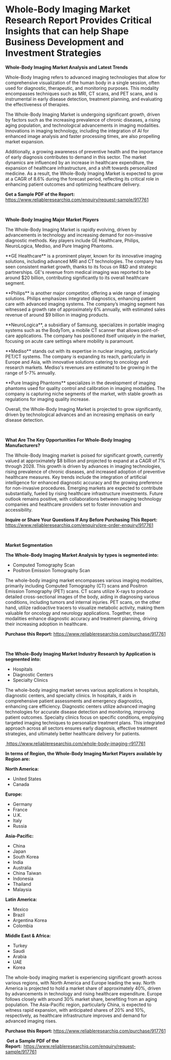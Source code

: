 <p><h1>Whole-Body Imaging Market Research Report Provides Critical Insights that can help Shape Business Development and Investment Strategies</h1></p><p><strong>Whole-Body Imaging Market Analysis and Latest Trends</strong></p>
<p><p>Whole-Body Imaging refers to advanced imaging technologies that allow for comprehensive visualization of the human body in a single session, often used for diagnostic, therapeutic, and monitoring purposes. This modality encompasses techniques such as MRI, CT scans, and PET scans, and is instrumental in early disease detection, treatment planning, and evaluating the effectiveness of therapies.</p><p>The Whole-Body Imaging Market is undergoing significant growth, driven by factors such as the increasing prevalence of chronic diseases, a rising aging population, and technological advancements in imaging modalities. Innovations in imaging technology, including the integration of AI for enhanced image analysis and faster processing times, are also propelling market expansion. </p><p>Additionally, a growing awareness of preventive health and the importance of early diagnosis contributes to demand in this sector. The market dynamics are influenced by an increase in healthcare expenditure, the expansion of healthcare infrastructure, and a shift towards personalized medicine. As a result, the Whole-Body Imaging Market is expected to grow at a CAGR of 8.6% during the forecast period, reflecting its critical role in enhancing patient outcomes and optimizing healthcare delivery.</p></p>
<p><strong>Get a Sample PDF of the Report:&nbsp;</strong> <a href="https://www.reliableresearchiq.com/enquiry/request-sample/917761?utm_campaign=3177&utm_medium=2&utm_source=Github&utm_content=ia&utm_term=13042025&utm_id=whole-body-imaging">https://www.reliableresearchiq.com/enquiry/request-sample/917761</a></p>
<p>&nbsp;</p>
<p><strong>Whole-Body Imaging Major Market Players</strong></p>
<p><p>The Whole-Body Imaging Market is rapidly evolving, driven by advancements in technology and increasing demand for non-invasive diagnostic methods. Key players include GE Healthcare, Philips, NeuroLogica, Mediso, and Pure Imaging Phantoms. </p><p>**GE Healthcare** is a prominent player, known for its innovative imaging solutions, including advanced MRI and CT technologies. The company has seen consistent market growth, thanks to its focus on R&D and strategic partnerships. GE's revenue from medical imaging was reported to be around $20 billion, contributing significantly to its overall healthcare segment.</p><p>**Philips** is another major competitor, offering a wide range of imaging solutions. Philips emphasizes integrated diagnostics, enhancing patient care with advanced imaging systems. The company’s imaging segment has witnessed a growth rate of approximately 6% annually, with estimated sales revenue of around $9 billion in imaging products.</p><p>**NeuroLogica**, a subsidiary of Samsung, specializes in portable imaging systems such as the BodyTom, a mobile CT scanner that allows point-of-care applications. The company has positioned itself uniquely in the market, focusing on acute care settings where mobility is paramount.</p><p>**Mediso** stands out with its expertise in nuclear imaging, particularly PET/CT systems. The company is expanding its reach, particularly in Europe and Asia, with innovative solutions catering to oncology and research markets. Mediso's revenues are estimated to be growing in the range of 5-7% annually.</p><p>**Pure Imaging Phantoms** specializes in the development of imaging phantoms used for quality control and calibration in imaging modalities. The company is capturing niche segments of the market, with stable growth as regulations for imaging quality increase.</p><p>Overall, the Whole-Body Imaging Market is projected to grow significantly, driven by technological advances and an increasing emphasis on early disease detection.</p></p>
<p>&nbsp;</p>
<p><strong>What Are The Key Opportunities For Whole-Body Imaging Manufacturers?</strong></p>
<p><p>The Whole-Body Imaging market is poised for significant growth, currently valued at approximately $8 billion and projected to expand at a CAGR of 7% through 2028. This growth is driven by advances in imaging technologies, rising prevalence of chronic diseases, and increased adoption of preventive healthcare measures. Key trends include the integration of artificial intelligence for enhanced diagnostic accuracy and the growing preference for non-invasive procedures. Emerging markets are expected to contribute substantially, fueled by rising healthcare infrastructure investments. Future outlook remains positive, with collaborations between imaging technology companies and healthcare providers set to foster innovation and accessibility.</p></p>
<p><strong>Inquire or Share Your Questions If Any Before Purchasing This Report:</strong> <a href="https://www.reliableresearchiq.com/enquiry/pre-order-enquiry/917761?utm_campaign=3177&utm_medium=2&utm_source=Github&utm_content=ia&utm_term=13042025&utm_id=whole-body-imaging">https://www.reliableresearchiq.com/enquiry/pre-order-enquiry/917761</a></p>
<p>&nbsp;</p>
<p><strong>Market Segmentation</strong></p>
<p><strong>The Whole-Body Imaging Market Analysis by types is segmented into:</strong></p>
<p><ul><li>Computed Tomography Scan</li><li>Positron Emission Tomography Scan</li></ul></p>
<p><p>The whole-body imaging market encompasses various imaging modalities, primarily including Computed Tomography (CT) scans and Positron Emission Tomography (PET) scans. CT scans utilize X-rays to produce detailed cross-sectional images of the body, aiding in diagnosing various conditions, including tumors and internal injuries. PET scans, on the other hand, utilize radioactive tracers to visualize metabolic activity, making them valuable for oncology and neurology applications. Together, these modalities enhance diagnostic accuracy and treatment planning, driving their increasing adoption in healthcare.</p></p>
<p><strong>Purchase this Report:&nbsp;</strong><a href="https://www.reliableresearchiq.com/purchase/917761?utm_campaign=3177&utm_medium=2&utm_source=Github&utm_content=ia&utm_term=13042025&utm_id=whole-body-imaging">https://www.reliableresearchiq.com/purchase/917761</a></p>
<p>&nbsp;</p>
<p><strong>The Whole-Body Imaging Market Industry Research by Application is segmented into:</strong></p>
<p><ul><li>Hospitals</li><li>Diagnostic Centers</li><li>Specialty Clinics</li></ul></p>
<p><p>The whole-body imaging market serves various applications in hospitals, diagnostic centers, and specialty clinics. In hospitals, it aids in comprehensive patient assessments and emergency diagnostics, enhancing care efficiency. Diagnostic centers utilize advanced imaging technologies for accurate disease detection and monitoring, improving patient outcomes. Specialty clinics focus on specific conditions, employing targeted imaging techniques to personalize treatment plans. This integrated approach across all sectors ensures early diagnosis, effective treatment strategies, and ultimately better healthcare delivery for patients.</p></p>
<p><a href="https://www.reliableresearchiq.com/whole-body-imaging-r917761?utm_campaign=3177&utm_medium=2&utm_source=Github&utm_content=ia&utm_term=13042025&utm_id=whole-body-imaging">&nbsp;https://www.reliableresearchiq.com/whole-body-imaging-r917761</a></p>
<p><strong>In terms of Region, the Whole-Body Imaging Market Players available by Region are:</strong></p>
<p>
    <p> <strong> North America: </strong>
        <ul>
            <li>United States</li>
            <li>Canada</li>
        </ul>
        </p> 
    <p> <strong> Europe: </strong>
        <ul>
            <li>Germany</li>
            <li>France</li>
            <li>U.K.</li>
            <li>Italy</li>
            <li>Russia</li>
        </ul>
        </p> 
    <p> <strong> Asia-Pacific: </strong>
        <ul>
            <li>China</li>
            <li>Japan</li>
            <li>South Korea</li>
            <li>India</li>
            <li>Australia</li>
            <li>China Taiwan</li>
            <li>Indonesia</li>
            <li>Thailand</li>
            <li>Malaysia</li>
        </ul>
        </p> 
    <p> <strong> Latin America: </strong>
        <ul>
            <li>Mexico</li>
            <li>Brazil</li>
            <li>Argentina Korea</li>
            <li>Colombia</li>
        </ul>
        </p> 
    <p> <strong> Middle East & Africa: </strong>
        <ul>
            <li>Turkey</li>
            <li>Saudi</li>
            <li>Arabia</li>
            <li>UAE</li>
            <li>Korea</li>
        </ul>
    </p>
    </p>
<p><p>The whole-body imaging market is experiencing significant growth across various regions, with North America and Europe leading the way. North America is projected to hold a market share of approximately 40%, driven by advancements in technology and rising healthcare expenditure. Europe follows closely with around 30% market share, benefiting from an aging population. The Asia-Pacific region, particularly China, is expected to witness rapid expansion, with anticipated shares of 20% and 10%, respectively, as healthcare infrastructure improves and demand for advanced imaging rises.</p></p>
<p><strong>Purchase this Report: </strong><a href="https://www.reliableresearchiq.com/purchase/917761?utm_campaign=3177&utm_medium=2&utm_source=Github&utm_content=ia&utm_term=13042025&utm_id=whole-body-imaging">https://www.reliableresearchiq.com/purchase/917761</a></p>
<p>&nbsp;<strong>Get a Sample PDF of the Report:&nbsp;&nbsp;</strong><a href="https://www.reliableresearchiq.com/enquiry/request-sample/917761?utm_campaign=3177&utm_medium=2&utm_source=Github&utm_content=ia&utm_term=13042025&utm_id=whole-body-imaging">https://www.reliableresearchiq.com/enquiry/request-sample/917761</a></p>
<p><strong></strong></p>
<p><p></p><p></p><p></p></p>
